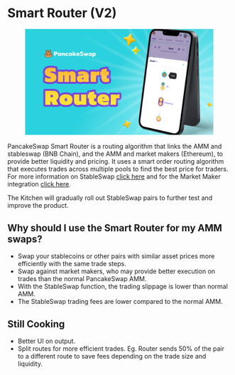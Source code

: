 # Smart Router (V2)

<figure><img src="../../../.gitbook/assets/Smart Router.png" alt=""><figcaption></figcaption></figure>

PancakeSwap Smart Router is a routing algorithm that links the AMM and stableswap (BNB Chain), and the AMM and market makers (Ethereum), to provide better liquidity and pricing. It uses a smart order routing algorithm that executes trades across multiple pools to find the best price for traders. For more information on StableSwap [click here](../../stableswap/) and for the Market Maker integration [click here](../market-maker-integration.md).

The Kitchen will gradually roll out StableSwap pairs to further test and improve the product.

## Why should I use the Smart Router for my AMM swaps?&#x20;

* Swap your stablecoins or other pairs with similar asset prices more efficiently with the same trade steps.
* Swap against market makers, who may provide better execution on trades than the normal PancakeSwap AMM.
* With the StableSwap function, the trading slippage is lower than normal AMM.
* The StableSwap trading fees are lower compared to the normal AMM.

## Still Cooking&#x20;

* Better UI on output.
* Split routes for more efficient trades. Eg. Router sends 50% of the pair to a different route to save fees depending on the trade size and liquidity.&#x20;
